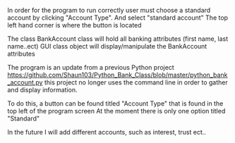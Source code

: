 In order for the program to run correctly user must choose a standard account by clicking "Account Type".
And select "standard account" The top left hand corner is where the button is located 

The class BankAccount class will hold all banking attributes (first name, last name..ect)
GUI class object will display/manipulate the BankAccount attributes

The program is an update from a previous 
Python project https://github.com/Shaun103/Python_Bank_Class/blob/master/python_bank_account.py
this project no longer uses the command line in order to gather and display information. 


To do this, a button can be found titled "Account Type" that is found in the top left of the program screen
At the moment there is only one option titled "Standard"

In the future I will add different accounts, such as interest, trust ect..
